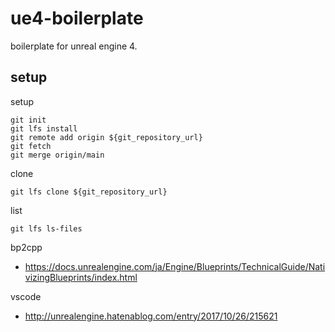 # ue4-boilerplate
boilerplate for unreal engine 4. 

## setup

setup

```
git init
git lfs install
git remote add origin ${git_repository_url}
git fetch
git merge origin/main
```

clone

```
git lfs clone ${git_repository_url}
```

list

```
git lfs ls-files
```

bp2cpp

- https://docs.unrealengine.com/ja/Engine/Blueprints/TechnicalGuide/NativizingBlueprints/index.html

vscode

- http://unrealengine.hatenablog.com/entry/2017/10/26/215621

